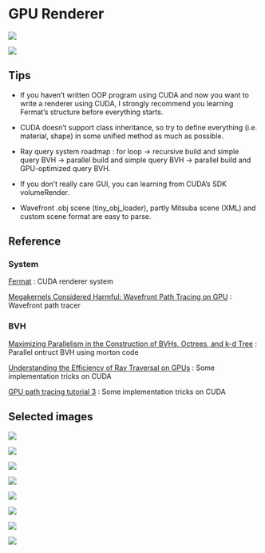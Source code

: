 # GPU Renderer

![](images/0003.gif)

![](images/0004.gif)

  

## Tips

- If you haven’t written OOP program using CUDA and now you want to write a renderer using CUDA, I strongly recommend you learning Fermat’s structure before everything starts.  

- CUDA doesn’t support class inheritance, so try to define everything (i.e. material, shape) in some unified method as much as possible.    
- Ray query system roadmap : for loop -> recursive build and simple query BVH -> parallel build and simple query BVH -> parallel build and GPU-optimized query BVH.  
- If you don’t really care GUI, you can learning from CUDA’s SDK volumeRender.  
- Wavefront .obj scene (tiny_obj_loader), partly Mitsuba scene (XML) and custom scene format are easy to parse.  

## Reference

### System

[Fermat](https://nvlabs.github.io/fermat/) : CUDA renderer system 

[Megakernels Considered Harmful: Wavefront Path Tracing on GPU](https://research.nvidia.com/publication/megakernels-considered-harmful-wavefront-path-tracing-gpus) : Wavefront path tracer  

### BVH

[Maximizing Parallelism in the Construction of BVHs, Octrees, and k-d Tree](https://research.nvidia.com/publication/maximizing-parallelism-construction-bvhs-octrees-and-k-d-trees) : Parallel ontruct BVH using morton code  

[Understanding the Efficiency of Ray Traversal on GPUs](https://research.nvidia.com/publication/understanding-efficiency-ray-traversal-gpus) : Some implementation tricks on CUDA  

[GPU path tracing tutorial 3](http://raytracey.blogspot.com/2016/01/gpu-path-tracing-tutorial-3-take-your.html) : Some implementation tricks on CUDA  

## Selected images

![](images/CornellBox_Box_1000spp.png)

![](images/CornellBox_Sphere_2_1000spp.png)

![](images/CornellBox_Sphere_20_1000spp.png)

![](images/dragon_1000spp_denoise.png)

![](images/veach-mis_2410spp.png)

![](images/glass_1000spp.png)

![](images/gold_1000spp.png)

![](images/roughconduct_0.10_1000spp.png)

